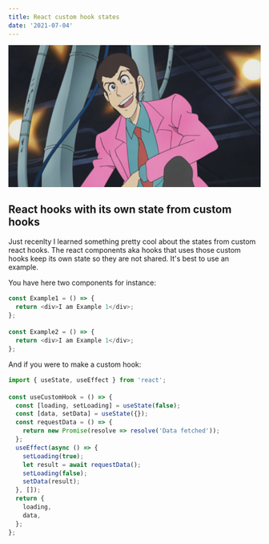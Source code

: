```yaml
---
title: React custom hook states
date: '2021-07-04'
---
```


![third](./lupin3rd.jpg)

## React hooks with its own state from custom hooks

Just recenlty I learned something pretty cool about the states from custom react hooks. The react components aka hooks that uses those custom hooks keep its own state so they are not shared. It's best to use an example.

You have here two components for instance:

```javascript
const Example1 = () => {
  return <div>I am Example 1</div>;
};

const Example2 = () => {
  return <div>I am Example 1</div>;
};
```

And if you were to make a custom hook:

```javascript
import { useState, useEffect } from 'react';

const useCustomHook = () => {
  const [loading, setLoading] = useState(false);
  const [data, setData] = useState({});
  const requestData = () => {
    return new Promise(resolve => resolve('Data fetched'));
  };
  useEffect(async () => {
    setLoading(true);
    let result = await requestData();
    setLoading(false);
    setData(result);
  }, []);
  return {
    loading,
    data,
  };
};
```
